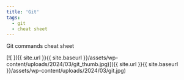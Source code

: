 ```yaml
---
title: 'Git'
tags: 
  - git
  - cheat sheet
---
```

Git commands cheat sheet

[![ ]({{ site.url }}{{ site.baseurl }}/assets/wp-content/uploads/2024/03/git_thumb.jpg)]({{ site.url }}{{ site.baseurl }}/assets/wp-content/uploads/2024/03/git.jpg)